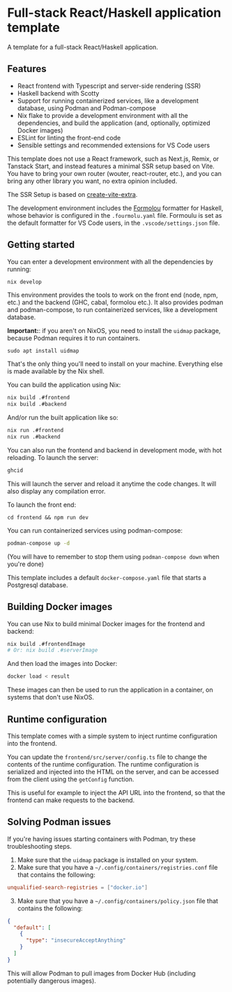 # Full-stack React/Haskell application template

A template for a full-stack React/Haskell application.

## Features

- React frontend with Typescript and server-side rendering (SSR)
- Haskell backend with Scotty
- Support for running containerized services, like a development database, using Podman and Podman-compose
- Nix flake to provide a development environment with all the dependencies, and build the application (and, optionally, optimized Docker images)
- ESLint for linting the front-end code
- Sensible settings and recommended extensions for VS Code users

This template does not use a React framework, such as Next.js, Remix, or Tanstack Start, and instead features a minimal SSR setup based on Vite. 
You have to bring your own router (wouter, react-router, etc.), and you can bring any other library you want, no extra opinion included.

The SSR Setup is based on [create-vite-extra](https://github.com/bluwy/create-vite-extra).

The development environment includes the [Formolou](https://github.com/fourmolu/fourmolu) formatter for Haskell, whose behavior is configured in the `.fourmolu.yaml` file.
Formoulu is set as the default formatter for VS Code users, in the `.vscode/settings.json` file.

## Getting started

You can enter a development environment with all the dependencies by running:

```bash
nix develop
```

This environment provides the tools to work on the front end (node, npm, etc.) and the backend (GHC, cabal, formolou etc.). 
It also provides podman and podman-compose, to run containerized services, like a development database.

**Important:**: if you aren't on NixOS, you need to install the `uidmap` package, because Podman requires it to run containers.

```shell
sudo apt install uidmap
```

That's the only thing you'll need to install on your machine. Everything else is made available by the Nix shell.

You can build the application using Nix:

```bash
nix build .#frontend
nix build .#backend
```

And/or run the built application like so:

```bash
nix run .#frontend
nix run .#backend
```

You can also run the frontend and backend in development mode, with hot reloading. To launch the server:

```bash
ghcid
```

This will launch the server and reload it anytime the code changes. It will also display any compilation error.

To launch the front end:

```
cd frontend && npm run dev
```

You can run containerized services using podman-compose:

```bash
podman-compose up -d
```

(You will have to remember to stop them using `podman-compose down` when you're done)

This template includes a default `docker-compose.yaml` file that starts a Postgresql database.

## Building Docker images

You can use Nix to build minimal Docker images for the frontend and backend:

```bash
nix build .#frontendImage
# Or: nix build .#serverImage
```
And then load the images into Docker:

```bash
docker load < result
```

These images can then be used to run the application in a container, on systems that don't use NixOS.

## Runtime configuration

This template comes with a simple system to inject runtime configuration into the frontend.

You can update the `frontend/src/server/config.ts` file to change the contents of the runtime configuration. The runtime configuration is serialized and injected into the HTML on the server,
and can be accessed from the client using the `getConfig` function.

This is useful for example to inject the API URL into the frontend, so that the frontend can make requests to the backend.

## Solving Podman issues

If you're having issues starting containers with Podman, try these troubleshooting steps.

1. Make sure that the `uidmap` package is installed on your system.
2. Make sure that you have a `~/.config/containers/registries.conf` file that contains the following:

```toml
unqualified-search-registries = ["docker.io"]
```
3. Make sure that you have a `~/.config/containers/policy.json` file that contains the following:

```json
{
  "default": [
    {
      "type": "insecureAcceptAnything"
    }
  ]
}
```
This will allow Podman to pull images from Docker Hub (including potentially dangerous images).
